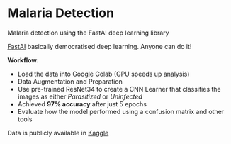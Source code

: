 # Malaria Detection
Malaria detection using the FastAI deep learning library

[FastAI](https://www.fast.ai/) basically democratised deep learning. Anyone can do it!

**Workflow:**
* Load the data into Google Colab (GPU speeds up analysis)
* Data Augmentation and Preparation
* Use pre-trained ResNet34 to create a CNN Learner that classifies the images as either *Parasitized* or *Uninfected*
* Achieved **97% accuracy** after just 5 epochs
* Evaluate how the model performed using a confusion matrix and other tools

Data is publicly available in [Kaggle](https://www.kaggle.com/iarunava/cell-images-for-detecting-malaria)
